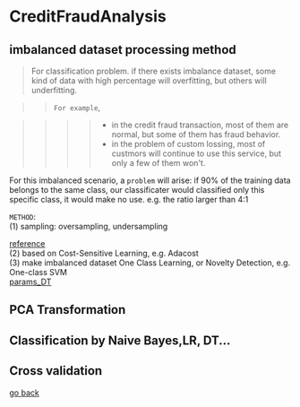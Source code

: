# CreditFraudAnalysis
## imbalanced dataset processing method
>For classification problem. if there exists imbalance dataset, some kind of data with high percentage will overfitting, but others will underfitting. <br>

>>`For example`,
    
>>>>* in the credit fraud transaction, most of them are normal, but some of them has fraud behavior.<br>
>>>>* in the problem of custom lossing, most of custmors will continue to use this service, but only a few of them won't.<br>

For this imbalanced scenario,  a `problem` will arise: if 90% of the training data belongs to the same class, our classificater would classified only this specific class, it would make no use. e.g. the ratio larger than 4:1<br>

`METHOD`:<br>
(1) sampling: oversampling, undersampling<br>

[reference](https://www.marcoaltini.com/blog/dealing-with-imbalanced-data-undersampling-oversampling-and-proper-cross-validation "click it out")<br>
(2) based on Cost-Sensitive Learning, e.g. Adacost<br>
(3) make imbalanced dataset One Class Learning, or Novelty Detection, e.g. One-class SVM<br>
[params_DT](https://github.com/sherryL99/CreditFraudAnalysis/blob/master/DecisionTree_sklearn调参.txt "parameters of DT")

## PCA  Transformation
## Classification by Naive Bayes,LR, DT...
## Cross validation

[go back](#CreditFraudAnalysis)

